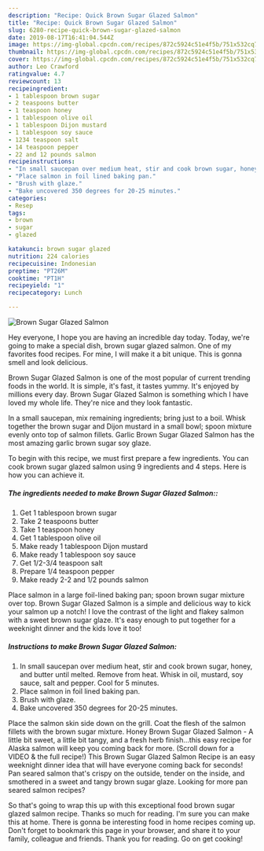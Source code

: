 ```yaml
---
description: "Recipe: Quick Brown Sugar Glazed Salmon"
title: "Recipe: Quick Brown Sugar Glazed Salmon"
slug: 6280-recipe-quick-brown-sugar-glazed-salmon
date: 2019-08-17T16:41:04.544Z
image: https://img-global.cpcdn.com/recipes/872c5924c51e4f5b/751x532cq70/brown-sugar-glazed-salmon-recipe-main-photo.jpg
thumbnail: https://img-global.cpcdn.com/recipes/872c5924c51e4f5b/751x532cq70/brown-sugar-glazed-salmon-recipe-main-photo.jpg
cover: https://img-global.cpcdn.com/recipes/872c5924c51e4f5b/751x532cq70/brown-sugar-glazed-salmon-recipe-main-photo.jpg
author: Leo Crawford
ratingvalue: 4.7
reviewcount: 13
recipeingredient:
- 1 tablespoon brown sugar
- 2 teaspoons butter
- 1 teaspoon honey
- 1 tablespoon olive oil
- 1 tablespoon Dijon mustard
- 1 tablespoon soy sauce
- 1234 teaspoon salt
- 14 teaspoon pepper
- 22 and 12 pounds salmon
recipeinstructions:
- "In small saucepan over medium heat, stir and cook brown sugar, honey, and butter until melted. Remove from heat. Whisk in oil, mustard, soy sauce, salt and pepper. Cool for 5 minutes."
- "Place salmon in foil lined baking pan."
- "Brush with glaze."
- "Bake uncovered 350 degrees for 20-25 minutes."
categories:
- Resep
tags:
- brown
- sugar
- glazed

katakunci: brown sugar glazed
nutrition: 224 calories
recipecuisine: Indonesian
preptime: "PT26M"
cooktime: "PT1H"
recipeyield: "1"
recipecategory: Lunch

---
```



![Brown Sugar Glazed Salmon](https://img-global.cpcdn.com/recipes/872c5924c51e4f5b/751x532cq70/brown-sugar-glazed-salmon-recipe-main-photo.jpg)

Hey everyone, I hope you are having an incredible day today. Today, we're going to make a special dish, brown sugar glazed salmon. One of my favorites food recipes. For mine, I will make it a bit unique. This is gonna smell and look delicious.

Brown Sugar Glazed Salmon is one of the most popular of current trending foods in the world. It is simple, it's fast, it tastes yummy. It's enjoyed by millions every day. Brown Sugar Glazed Salmon is something which I have loved my whole life. They're nice and they look fantastic.

In a small saucepan, mix remaining ingredients; bring just to a boil. Whisk together the brown sugar and Dijon mustard in a small bowl; spoon mixture evenly onto top of salmon fillets. Garlic Brown Sugar Glazed Salmon has the most amazing garlic brown sugar soy glaze.


To begin with this recipe, we must first prepare a few ingredients. You can cook brown sugar glazed salmon using 9 ingredients and 4 steps. Here is how you can achieve it.

##### The ingredients needed to make Brown Sugar Glazed Salmon::

1. Get 1 tablespoon brown sugar
1. Take 2 teaspoons butter
1. Take 1 teaspoon honey
1. Get 1 tablespoon olive oil
1. Make ready 1 tablespoon Dijon mustard
1. Make ready 1 tablespoon soy sauce
1. Get 1/2-3/4 teaspoon salt
1. Prepare 1/4 teaspoon pepper
1. Make ready 2-2 and 1/2 pounds salmon


Place salmon in a large foil-lined baking pan; spoon brown sugar mixture over top. Brown Sugar Glazed Salmon is a simple and delicious way to kick your salmon up a notch! I love the contrast of the light and flakey salmon with a sweet brown sugar glaze. It&#39;s easy enough to put together for a weeknight dinner and the kids love it too! 

##### Instructions to make Brown Sugar Glazed Salmon:

1. In small saucepan over medium heat, stir and cook brown sugar, honey, and butter until melted. Remove from heat. Whisk in oil, mustard, soy sauce, salt and pepper. Cool for 5 minutes.
1. Place salmon in foil lined baking pan.
1. Brush with glaze.
1. Bake uncovered 350 degrees for 20-25 minutes.


Place the salmon skin side down on the grill. Coat the flesh of the salmon fillets with the brown sugar mixture. Honey Brown Sugar Glazed Salmon - A little bit sweet, a little bit tangy, and a fresh herb finish…this easy recipe for Alaska salmon will keep you coming back for more. (Scroll down for a VIDEO &amp; the full recipe!) This Brown Sugar Glazed Salmon Recipe is an easy weeknight dinner idea that will have everyone coming back for seconds! Pan seared salmon that&#39;s crispy on the outside, tender on the inside, and smothered in a sweet and tangy brown sugar glaze. Looking for more pan seared salmon recipes? 

So that's going to wrap this up with this exceptional food brown sugar glazed salmon recipe. Thanks so much for reading. I'm sure you can make this at home. There is gonna be interesting food in home recipes coming up. Don't forget to bookmark this page in your browser, and share it to your family, colleague and friends. Thank you for reading. Go on get cooking!
